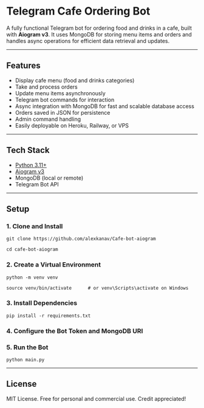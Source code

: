 # Telegram Cafe Ordering Bot

A fully functional Telegram bot for ordering food and drinks in a cafe, built with **Aiogram v3**. It uses MongoDB for storing menu items and orders and handles async operations for efficient data retrieval and updates.

---

## Features

- Display cafe menu (food and drinks categories)
- Take and process orders
- Update menu items asynchronously
- Telegram bot commands for interaction
- Async integration with MongoDB for fast and scalable database access
- Orders saved in JSON for persistence
- Admin command handling
- Easily deployable on Heroku, Railway, or VPS

---

## Tech Stack

- [Python 3.11+](https://www.python.org)
- [Aiogram v3](https://docs.aiogram.dev/)
- MongoDB (local or remote)
- Telegram Bot API

---

## Setup

### 1. Clone and Install

    git clone https://github.com/alexkanav/Cafe-bot-aiogram
    
    cd cafe-bot-aiogram

### 2. Create a Virtual Environment    
    python -m venv venv
    
    source venv/bin/activate      # or venv\Scripts\activate on Windows
    
    
### 3. Install Dependencies
    pip install -r requirements.txt

### 4. Configure the Bot Token and MongoDB URI

### 5. Run the Bot
    python main.py

---
## License
MIT License. Free for personal and commercial use. Credit appreciated!

